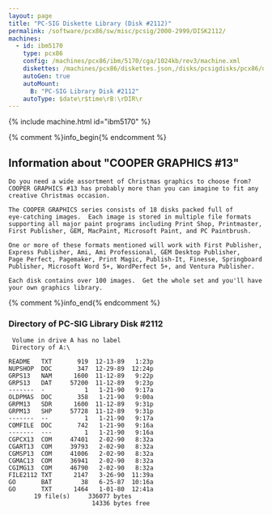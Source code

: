 ```yaml
---
layout: page
title: "PC-SIG Diskette Library (Disk #2112)"
permalink: /software/pcx86/sw/misc/pcsig/2000-2999/DISK2112/
machines:
  - id: ibm5170
    type: pcx86
    config: /machines/pcx86/ibm/5170/cga/1024kb/rev3/machine.xml
    diskettes: /machines/pcx86/diskettes.json,/disks/pcsigdisks/pcx86/diskettes.json
    autoGen: true
    autoMount:
      B: "PC-SIG Library Disk #2112"
    autoType: $date\r$time\rB:\rDIR\r
---
```


{% include machine.html id="ibm5170" %}

{% comment %}info_begin{% endcomment %}

## Information about "COOPER GRAPHICS #13"

    Do you need a wide assortment of Christmas graphics to choose from?
    COOPER GRAPHICS #13 has probably more than you can imagine to fit any
    creative Christmas occasion.
    
    The COOPER GRAPHICS series consists of 18 disks packed full of
    eye-catching images.  Each image is stored in multiple file formats
    supporting all major paint programs including Print Shop, Printmaster,
    First Publisher, GEM, MacPaint, Microsoft Paint, and PC Paintbrush.
    
    One or more of these formats mentioned will work with First Publisher,
    Express Publisher, Ami, Ami Professional, GEM Desktop Publisher,
    Page Perfect, Pagemaker, Print Magic, Publish-It, Finesse, Springboard
    Publisher, Microsoft Word 5+, WordPerfect 5+, and Ventura Publisher.
    
    Each disk contains over 100 images.  Get the whole set and you'll have
    your own graphics library.
{% comment %}info_end{% endcomment %}


### Directory of PC-SIG Library Disk #2112

     Volume in drive A has no label
     Directory of A:\

    README   TXT       919  12-13-89   1:23p
    NUPSHOP  DOC       347  12-29-89  12:24p
    GRPS13   NAM      1600  11-12-89   9:22p
    GRPS13   DAT     57200  11-12-89   9:23p
    -------  -           1   1-21-90   9:17a
    OLDPMAS  DOC       358   1-21-90   9:00a
    GRPM13   SDR      1600  11-12-89   9:31p
    GRPM13   SHP     57728  11-12-89   9:31p
    -------  --          1   1-21-90   9:17a
    COMFILE  DOC       742   1-21-90   9:16a
    -------  ---         1   1-21-90   9:16a
    CGPCX13  COM     47401   2-02-90   8:32a
    CGART13  COM     39793   2-02-90   8:32a
    CGMSP13  COM     41006   2-02-90   8:32a
    CGMAC13  COM     36941   2-02-90   8:32a
    CGIMG13  COM     46790   2-02-90   8:32a
    FILE2112 TXT      2147   3-26-90  11:39a
    GO       BAT        38   6-25-87  10:16a
    GO       TXT      1464   1-01-80  12:41a
           19 file(s)     336077 bytes
                           14336 bytes free
